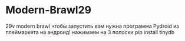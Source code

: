 # Modern-Brawl29
29v modern brawl
чтобы запустить вам нужна программа Pydroid из плеймаркета на андроид!  нажимаем на 3 полоски pip install tinydb 
